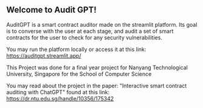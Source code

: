 ## Welcome to Audit GPT!

AuditGPT is a smart contract auditor made on the streamlit platform. Its goal is to converse with the user at each stage, and audit a set of smart contracts for the user to check for any security vulnerabilities.

You may run the platform locally or access it at this link: https://auditgpt.streamlit.app/

This Project was done for a final year project for Nanyang Technological University, Singapore for the School of Computer Science

You may read about the project in the paper: "Interactive smart contract auditing with ChatGPT" found at this link: https://dr.ntu.edu.sg/handle/10356/175342
